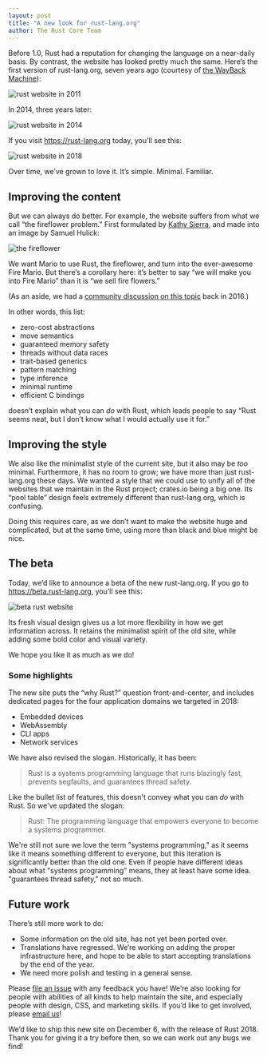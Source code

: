 ```yaml
---
layout: post
title: "A new look for rust-lang.org"
author: The Rust Core Team
---
```


Before 1.0, Rust had a reputation for changing the language on a near-daily
basis. By contrast, the website has looked pretty much the same. Here’s the
first version of rust-lang.org, seven years ago (courtesy of [the WayBack
Machine](https://web.archive.org/)):

![rust website in 2011](/images/rust-www1.png)

In 2014, three years later:

![rust website in 2014](/images/rust-www2.png)

If you visit <https://rust-lang.org> today, you'll see this:

![rust website in 2018](/images/rust-www3.png)

Over time, we’ve grown to love it. It’s simple. Minimal. Familiar.

## Improving the content

But we can always do better. For example, the website suffers from what we
call “the fireflower problem.” First formulated by [Kathy
Sierra](http://seriouspony.com/), and made into an image by Samuel Hulick:

![the fireflower](/images/fireflower.png)

We want Mario to use Rust, the fireflower, and turn into the ever-awesome
Fire Mario. But there’s a corollary here: it’s better to say “we will make
you into Fire Mario” than it is “we sell fire flowers.”

(As an aside, we had a [community discussion on this
topic](https://brson.github.io/fireflowers/) back in 2016.)

In other words, this list:

- zero-cost abstractions
- move semantics
- guaranteed memory safety
- threads without data races
- trait-based generics
- pattern matching
- type inference
- minimal runtime
- efficient C bindings

doesn’t explain what you can *do* with Rust, which leads people to say “Rust
seems neat, but I don’t know what I would actually use it for.”

## Improving the style

We also like the minimalist style of the current site, but it also may be
*too* minimal. Furthermore, it has no room to grow; we have more than just
rust-lang.org these days. We wanted a style that we could use to unify all of
the websites that we maintain in the Rust project; crates.io being a big one.
Its “pool table” design feels extremely different than rust-lang.org, which
is confusing.

Doing this requires care, as we don’t want to make the website huge and
complicated, but at the same time, using more than black and blue might be
nice.

## The beta

Today, we’d like to announce a beta of the new rust-lang.org. If you go to
<https://beta.rust-lang.org>, you’ll see this:

![beta rust website](/images/rust-www4.png)

Its fresh visual design gives us a lot more flexibility in how we get
information across. It retains the minimalist spirit of the old site, while
adding some bold color and visual variety.

We hope you like it as much as we do!

### Some highlights

The new site puts the “why Rust?” question front-and-center, and includes
dedicated pages for the four application domains we targeted in 2018:

- Embedded devices
- WebAssembly
- CLI apps
- Network services

We have also revised the slogan. Historically, it has been:

> Rust is a systems programming language that runs blazingly fast, prevents
> segfaults, and guarantees thread safety.

Like the bullet list of features, this doesn't convey what you can *do* with
Rust. So we've updated the slogan:

> Rust: The programming language that empowers everyone to become a systems
> programmer.

We're still not sure we love the term "systems programming," as it seems like
it means something different to everyone, but this iteration is significantly
better than the old one. Even if people have different ideas about what
"systems programming" means, they at least have some idea. "guarantees thread
safety," not so much.

## Future work

There’s still more work to do:

- Some information on the old site, has not yet been ported over.
- Translations have regressed. We’re working on adding the proper
  infrastructure here, and hope to be able to start accepting translations by
  the end of the year.
- We need more polish and testing in a general sense.

Please [file an
issue](https://github.com/rust-lang/beta.rust-lang.org/issues/new/choose) with any
feedback you have! We’re also looking for people with abilities of all kinds
to help maintain the site, and especially people with design, CSS, and
marketing skills. If you’d like to get involved, please [email
us](mailto:www@rust-lang.org)!

We’d like to ship this new site on December 6, with the release of Rust 2018.
Thank you for giving it a try before then, so we can work out any bugs we
find!